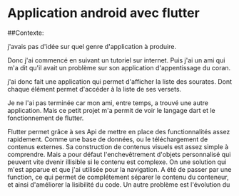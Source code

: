 # Application android avec flutter

##Contexte:


j'avais pas d'idée sur quel genre d'application à produire.

Donc j'ai commencé en suivant un tutoriel sur internet. Puis j'ai un ami qui m'a dit qu'il avait un problème sur son application d'appentissage du coran.

j'ai donc fait une application qui permet d'afficher la liste des sourates. Dont chaque élément permet d'accéder à la liste
de ses versets.

Je ne l'ai pas terminée car mon ami, entre temps, a trouvé une autre application. Mais ce petit projet m'a permit de voir le langage
dart et le fonctionnement de flutter.

Flutter permet grâce à ses Api de mettre en place des functionnalités assez rapidement. Comme une base de données, ou le téléchargement de contenus externes. Sa construction de contenus visuels est assez simple à comprendre. Mais a pour défaut l'enchevêtrement d'objets personnalisé qui peuvent vite dvenir illisible si le contenu est complexe. On une solution qui m'est apparue et que j'ai utilisée pour la navigation. A été de passer par une function, ce qui permet de complétement séparer le contenu du conteneur, et ainsi d'améliorer la lisibilité du code.
Un autre problème est l'évolution du




